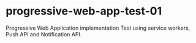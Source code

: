 # progressive-web-app-test-01
Progressive Web Application implementation Test using service workers, Push API and Notification API.
